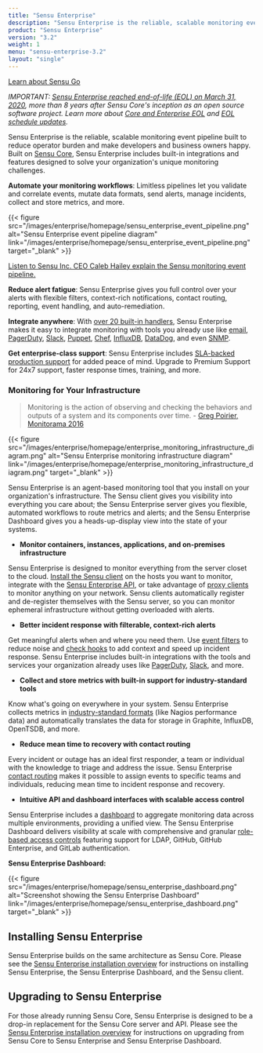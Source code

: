 ```yaml
---
title: "Sensu Enterprise"
description: "Sensu Enterprise is the reliable, scalable monitoring event pipeline built to reduce operator burden and meet the challenges of monitoring hybrid-cloud and ephemeral infrastructures."
product: "Sensu Enterprise"
version: "3.2"
weight: 1
menu: "sensu-enterprise-3.2"
layout: "single"
---
```


[Learn about Sensu Go](/sensu-go/latest/)

_IMPORTANT: [Sensu Enterprise reached end-of-life (EOL) on March 31, 2020](https://blog.sensu.io/eol-schedule-for-sensu-core-and-enterprise), more than 8 years after Sensu Core's inception as an open source software project.
Learn more about [Core and Enterprise EOL](https://blog.sensu.io/announcing-the-sensu-archives) and [EOL schedule updates](https://discourse.sensu.io/t/updates-to-the-sensu-core-and-enterprise-eol-schedule-in-response-to-covid-19/1686)._

Sensu Enterprise is the reliable, scalable monitoring event pipeline built to reduce operator burden and make developers and business owners happy.
Built on [Sensu Core][3], Sensu Enterprise includes built-in integrations and features designed to solve your organization's unique monitoring challenges.

**Automate your monitoring workflows**: Limitless pipelines let you validate and correlate events, mutate data formats, send alerts, manage incidents, collect and store metrics, and more.

{{< figure src="/images/enterprise/homepage/sensu_enterprise_event_pipeline.png" alt="Sensu Enterprise event pipeline diagram" link="/images/enterprise/homepage/sensu_enterprise_event_pipeline.png" target="_blank" >}}

<i class="fa fa-youtube-play" aria-hidden="true"></i> <a target="_blank" href="https://www.youtube.com/watch?v=jUW4rAqazwA">Listen to Sensu Inc. CEO Caleb Hailey explain the Sensu monitoring event pipeline.</a>

**Reduce alert fatigue**: Sensu Enterprise gives you full control over your alerts with flexible filters, context-rich notifications, contact routing, reporting, event handling, and auto-remediation.

**Integrate anywhere**: With [over 20 built-in handlers][4], Sensu Enterprise makes it easy to integrate monitoring with tools you already use like [email][5], [PagerDuty][6], [Slack][7], [Puppet][8], [Chef][9], [InfluxDB][10], [DataDog][11], and even [SNMP][12].

**Get enterprise-class support**: Sensu Enterprise includes [SLA-backed production support][13] for added peace of mind. Upgrade to Premium Support for 24x7 support, faster response times, training, and more.

### Monitoring for Your Infrastructure

> Monitoring is the action of observing and checking the behaviors and outputs of a system and its components over time. - [Greg Poirier, Monitorama 2016](https://vimeo.com/173610062)

{{< figure src="/images/enterprise/homepage/enterprise_monitoring_infrastructure_diagram.png" alt="Sensu Enterprise monitoring infrastructure diagram" link="/images/enterprise/homepage/enterprise_monitoring_infrastructure_diagram.png" target="_blank" >}}

Sensu Enterprise is an agent-based monitoring tool that you install on your organization's infrastructure.
The Sensu client gives you visibility into everything you care about; the Sensu Enterprise server gives you flexible, automated workflows to route metrics and alerts; and the Sensu Enterprise Dashboard gives you a heads-up-display view into the state of your systems.

- **Monitor containers, instances, applications, and on-premises infrastructure**

Sensu Enterprise is designed to monitor everything from the server closet to the cloud.
[Install the Sensu client][14] on the hosts you want to monitor, integrate with the [Sensu Enterprise API][15], or take advantage of [proxy clients][16] to monitor anything on your network.
Sensu clients automatically register and de-register themselves with the Sensu server, so you can monitor ephemeral infrastructure without getting overloaded with alerts.

- **Better incident response with filterable, context-rich alerts**

Get meaningful alerts when and where you need them.
Use [event filters][17] to reduce noise and [check hooks][19] to add context and speed up incident response.
Sensu Enterprise includes built-in integrations with the tools and services your organization already uses like [PagerDuty][20], [Slack][21], and more.

- **Collect and store metrics with built-in support for industry-standard tools**

Know what's going on everywhere in your system.
Sensu Enterprise collects metrics in [industry-standard formats][26] (like Nagios performance data) and automatically translates the data for storage in Graphite, InfluxDB, OpenTSDB, and more.

- **Reduce mean time to recovery with contact routing**

Every incident or outage has an ideal first responder, a team or individual with the knowledge to triage and address the issue. Sensu Enterprise [contact routing][23] makes it possible to assign events to specific teams and individuals, reducing mean time to incident response and recovery.

- **Intuitive API and dashboard interfaces with scalable access control**

Sensu Enterprise includes a [dashboard][18] to aggregate monitoring data across multiple environments, providing a unified view.
The Sensu Enterprise Dashboard delivers visibility at scale with comprehensive and granular [role-based access controls][25] featuring support for LDAP, GitHub, GitHub Enterprise, and GitLab authentication.

**Sensu Enterprise Dashboard:**

{{< figure src="/images/enterprise/homepage/sensu_enterprise_dashboard.png" alt="Screenshot showing the Sensu Enterprise Dashboard" link="/images/enterprise/homepage/sensu_enterprise_dashboard.png" target="_blank" >}}

## Installing Sensu Enterprise

Sensu Enterprise builds on the same architecture as Sensu Core.
Please see the [Sensu Enterprise installation overview][22] for instructions on installing
Sensu Enterprise, the Sensu Enterprise Dashboard, and the Sensu client.

## Upgrading to Sensu Enterprise

For those already running Sensu Core, Sensu Enterprise is designed to be a
drop-in replacement for the Sensu Core server and API.
Please see the [Sensu Enterprise installation overview][2] for instructions on
upgrading from Sensu Core to Sensu Enterprise and Sensu Enterprise Dashboard.

[1]: quick-start/get-started
[2]: installation/overview/#upgrading-from-sensu-core-to-sensu-enterprise
[3]: /sensu-core/latest
[4]: built-in-handlers/#list-of-built-in-handlers
[5]: integrations/email
[6]: integrations/pagerduty
[7]: integrations/slack
[8]: integrations/puppet
[9]: integrations/chef
[10]: integrations/influxdb
[11]: integrations/datadog
[12]: integrations/snmp
[13]: https://sensu.io/features/support
[14]: /sensu-core/latest/installation/install-sensu-client
[15]: api
[16]: /sensu-core/latest/reference/clients#proxy-clients
[17]: built-in-filters
[18]: /sensu-enterprise-dashboard/latest
[19]: /sensu-core/latest/reference/checks/#check-hooks
[20]:  https://www.pagerduty.com
[21]:  https://slack.com
[22]: /sensu-core/latest/installation/overview
[23]: contact-routing
[24]: #upgrading-to-sensu-enterprise
[25]: /sensu-enterprise-dashboard/latest/rbac/overview
[26]: built-in-mutators
